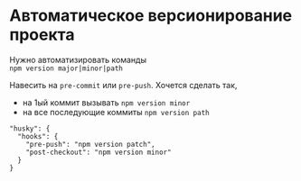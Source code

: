 # Автоматическое версионирование проекта

Нужно автоматизировать команды  
`npm version major|minor|path`

Навесить на `pre-commit` или `pre-push`. Хочется сделать так,  
- на 1ый коммит вызывать `npm version minor`
- на все последующие коммиты `npm version path`

```
"husky": {
  "hooks": {
    "pre-push": "npm version patch",
    "post-checkout": "npm version minor"
  }
}
```